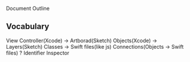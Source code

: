 Document Outline

## Vocabulary
View Controller(Xcode) -> Artborad(Sketch)
Objects(Xcode) -> Layers(Sketch)
Classes -> Swift files(like js)
Connections(Objects -> Swift files)
? Identifier Inspector

